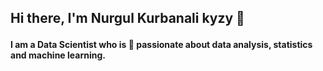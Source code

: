 ## Hi there, I'm  Nurgul Kurbanali kyzy 👋 <p>
 **I am a Data Scientist who is  💙 passionate about data analysis, statistics and machine learning.**

<!--
**kamalova/kamalova** is a ✨ _special_ ✨ repository because its `README.md` (this file) appears on your GitHub profile.




